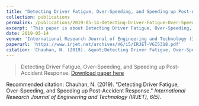 ```yaml
---
title: "Detecting Driver Fatigue, Over-Speeding, and Speeding up Post-Accident Response"
collection: publications
permalink: /publications/2019-05-14-Detecting-Driver-Fatigue-Over-Speeding-and-Speeding-up-Post-Accident-Response
excerpt: 'This paper is about Detecting Driver Fatigue, Over-Speeding, and Speeding up Post-Accident Response.'
date: 2019-05-14
venue: 'International Research Journal of Engineering and Technology (IRJET), Volume 6, Issue 5'
paperurl: 'https://www.irjet.net/archives/V6/i5/IRJET-V6I5318.pdf'
citation: 'Chauhan, N. (2019). &quot;Detecting Driver Fatigue, Over-Speeding, and Speeding up Post-Accident Response.&quot; <i>International Research Journal of Engineering and Technology (IRJET), 6(5)</i>.'
---
```

> Detecting Driver Fatigue, Over-Speeding, and Speeding up Post-Accident Response.
[Download paper here](https://www.irjet.net/archives/V6/i5/IRJET-V6I5318.pdf)

Recommended citation: Chauhan, N. (2019). &quot;Detecting Driver Fatigue, Over-Speeding, and Speeding up Post-Accident Response.&quot; <i>International Research Journal of Engineering and Technology (IRJET), 6(5)</i>.
